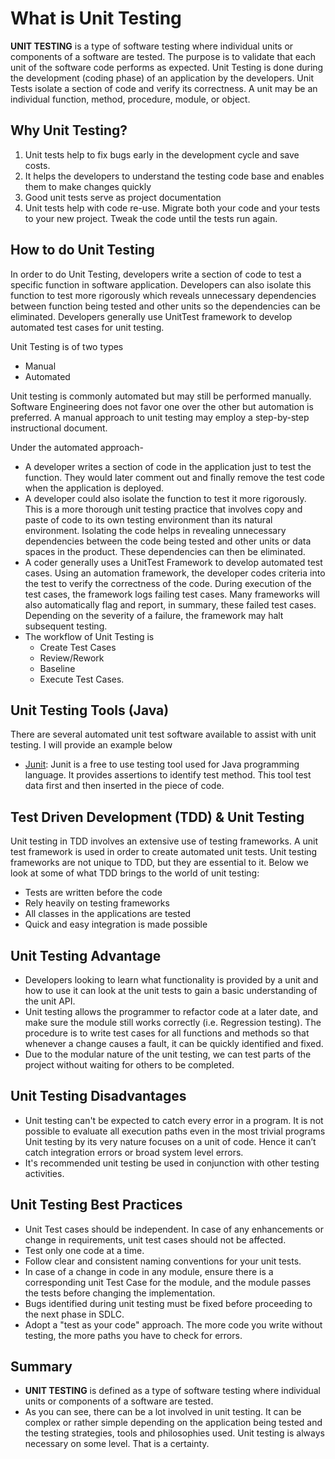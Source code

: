 # What is Unit Testing

**UNIT TESTING** is a type of software testing where individual units or components of a software are tested. The purpose is to validate that each unit of the software code performs as expected. Unit Testing is done during the development (coding phase) of an application by the developers. Unit Tests isolate a section of code and verify its correctness. A unit may be an individual function, method, procedure, module, or object.

## Why Unit Testing?

1. Unit tests help to fix bugs early in the development cycle and save costs.
2. It helps the developers to understand the testing code base and enables them to make changes quickly
3. Good unit tests serve as project documentation
4. Unit tests help with code re-use. Migrate both your code and your tests to your new project. Tweak the code until the tests run again.

## How to do Unit Testing

In order to do Unit Testing, developers write a section of code to test a specific function in software application. Developers can also isolate this function to test more rigorously which reveals unnecessary dependencies between function being tested and other units so the dependencies can be eliminated. Developers generally use UnitTest framework to develop automated test cases for unit testing.

Unit Testing is of two types

- Manual
- Automated

Unit testing is commonly automated but may still be performed manually. Software Engineering does not favor one over the other but automation is preferred. A manual approach to unit testing may employ a step-by-step instructional document.

Under the automated approach-

- A developer writes a section of code in the application just to test the function. They would later comment out and finally remove the test code when the application is deployed.
- A developer could also isolate the function to test it more rigorously. This is a more thorough unit testing practice that involves copy and paste of code to its own testing environment than its natural environment. Isolating the code helps in revealing unnecessary dependencies between the code being tested and other units or data spaces in the product. These dependencies can then be eliminated.
- A coder generally uses a UnitTest Framework to develop automated test cases. Using an automation framework, the developer codes criteria into the test to verify the correctness of the code. During execution of the test cases, the framework logs failing test cases. Many frameworks will also automatically flag and report, in summary, these failed test cases. Depending on the severity of a failure, the framework may halt subsequent testing.
- The workflow of Unit Testing is
  - Create Test Cases
  - Review/Rework
  - Baseline
  - Execute Test Cases.

## Unit Testing Tools (Java)

There are several automated unit test software available to assist with unit testing. I will provide an example below

- [Junit](https://junit.org/junit5/): Junit is a free to use testing tool used for Java programming language.  It provides assertions to identify test method. This tool test data first and then inserted in the piece of code.

## Test Driven Development (TDD) & Unit Testing

Unit testing in TDD involves an extensive use of testing frameworks. A unit test framework is used in order to create automated unit tests. Unit testing frameworks are not unique to TDD, but they are essential to it. Below we look at some of what TDD brings to the world of unit testing:

- Tests are written before the code
- Rely heavily on testing frameworks
- All classes in the applications are tested
- Quick and easy integration is made possible

## Unit Testing Advantage

- Developers looking to learn what functionality is provided by a unit and how to use it can look at the unit tests to gain a basic understanding of the unit API.
- Unit testing allows the programmer to refactor code at a later date, and make sure the module still works correctly (i.e. Regression testing). The procedure is to write test cases for all functions and methods so that whenever a change causes a fault, it can be quickly identified and fixed.
- Due to the modular nature of the unit testing, we can test parts of the project without waiting for others to be completed.

## Unit Testing Disadvantages

- Unit testing can't be expected to catch every error in a program. It is not possible to evaluate all execution paths even in the most trivial programs
Unit testing by its very nature focuses on a unit of code. Hence it can’t catch integration errors or broad system level errors.
- It's recommended unit testing be used in conjunction with other testing activities.

## Unit Testing Best Practices

- Unit Test cases should be independent. In case of any enhancements or change in requirements, unit test cases should not be affected.
- Test only one code at a time.
- Follow clear and consistent naming conventions for your unit tests.
- In case of a change in code in any module, ensure there is a corresponding unit Test Case for the module, and the module passes the tests before changing the implementation.
- Bugs identified during unit testing must be fixed before proceeding to the next phase in SDLC.
- Adopt a "test as your code" approach. The more code you write without testing, the more paths you have to check for errors.

## Summary

- **UNIT TESTING** is defined as a type of software testing where individual units or components of a software are tested.
- As you can see, there can be a lot involved in unit testing. It can be complex or rather simple depending on the application being tested and the testing strategies, tools and philosophies used. Unit testing is always necessary on some level. That is a certainty.
